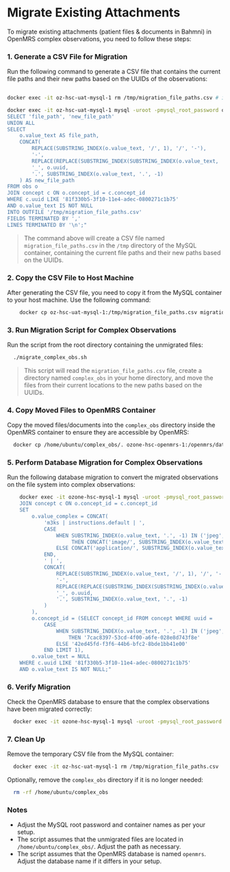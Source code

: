 # Migrate Existing Attachments

To migrate existing attachments (patient files & documents in Bahmni) in OpenMRS complex observations, you need to follow these steps:

### 1. Generate a CSV File for Migration

Run the following command to generate a CSV file that contains the current file paths and their new paths based on the UUIDs of the observations:

```bash
  
docker exec -it oz-hsc-uat-mysql-1 rm /tmp/migration_file_paths.csv # if exists

docker exec -it oz-hsc-uat-mysql-1 mysql -uroot -pmysql_root_password openmrs -e "
SELECT 'file_path', 'new_file_path'
UNION ALL
SELECT
    o.value_text AS file_path,
    CONCAT(
        REPLACE(SUBSTRING_INDEX(o.value_text, '/', 1), '/', '-'), 
        '-',
        REPLACE(REPLACE(SUBSTRING_INDEX(SUBSTRING_INDEX(o.value_text, '/', -1), '.', 1), ' ', '-'), '/', '-'),
        '_', o.uuid,
        '.', SUBSTRING_INDEX(o.value_text, '.', -1)
    ) AS new_file_path
FROM obs o
JOIN concept c ON o.concept_id = c.concept_id
WHERE c.uuid LIKE '81f330b5-3f10-11e4-adec-0800271c1b75'
AND o.value_text IS NOT NULL
INTO OUTFILE '/tmp/migration_file_paths.csv'
FIELDS TERMINATED BY ',' 
LINES TERMINATED BY '\n';"
```

 > The command above will create a CSV file named `migration_file_paths.csv` in the `/tmp` directory of the MySQL container, containing the current file paths and their new paths based on the UUIDs.

### 2. Copy the CSV File to Host Machine
After generating the CSV file, you need to copy it from the MySQL container to your host machine. Use the following command:

```bash
    docker cp oz-hsc-uat-mysql-1:/tmp/migration_file_paths.csv migration_file_paths.csv
```

### 3. Run Migration Script for Complex Observations

Run the script from the root directory containing the unmigrated files:

```bash
  ./migrate_complex_obs.sh
```
> This script will read the `migration_file_paths.csv` file, create a directory named `complex_obs` in your home directory, and move the files from their current locations to the new paths based on the UUIDs.

### 4. Copy Moved Files to OpenMRS Container

Copy the moved files/documents into the `complex_obs` directory inside the OpenMRS container to ensure they are accessible by OpenMRS:

```bash
  docker cp /home/ubuntu/complex_obs/. ozone-hsc-openmrs-1:/openmrs/data/complex_obs/
```

### 5. Perform Database Migration for Complex Observations

Run the following database migration to convert the migrated observations on the file system into complex observations:

```bash
    docker exec -it ozone-hsc-mysql-1 mysql -uroot -pmysql_root_password openmrs -e "UPDATE obs o
    JOIN concept c ON o.concept_id = c.concept_id
    SET
        o.value_complex = CONCAT(
            'm3ks | instructions.default | ', 
            CASE 
                WHEN SUBSTRING_INDEX(o.value_text, '.', -1) IN ('jpeg', 'png') 
                     THEN CONCAT('image/', SUBSTRING_INDEX(o.value_text, '.', -1))
                ELSE CONCAT('application/', SUBSTRING_INDEX(o.value_text, '.', -1))
            END,
            ' | ',
            CONCAT(
                REPLACE(SUBSTRING_INDEX(o.value_text, '/', 1), '/', '-'), 
                '-',
                REPLACE(REPLACE(SUBSTRING_INDEX(SUBSTRING_INDEX(o.value_text, '/', -1), '.', 1), ' ', '-'), '/', '-'),
                '_', o.uuid,
                '.', SUBSTRING_INDEX(o.value_text, '.', -1)
            )
        ),
        o.concept_id = (SELECT concept_id FROM concept WHERE uuid = 
            CASE 
                WHEN SUBSTRING_INDEX(o.value_text, '.', -1) IN ('jpeg', 'png') 
                    THEN '7cac8397-53cd-4f00-a6fe-028e8d743f8e'
                ELSE '42ed45fd-f3f6-44b6-bfc2-8bde1bb41e00'
            END LIMIT 1),
        o.value_text = NULL
    WHERE c.uuid LIKE '81f330b5-3f10-11e4-adec-0800271c1b75'
    AND o.value_text IS NOT NULL;"
```

### 6. Verify Migration

Check the OpenMRS database to ensure that the complex observations have been migrated correctly:

```bash
  docker exec -it ozone-hsc-mysql-1 mysql -uroot -pmysql_root_password openmrs -e "SELECT * FROM obs WHERE concept_id IN (SELECT concept_id FROM concept WHERE uuid IN ('7cac8397-53cd-4f00-a6fe-028e8d743f8e', '42ed45fd-f3f6-44b6-bfc2-8bde1bb41e00'));"
```

### 7. Clean Up
Remove the temporary CSV file from the MySQL container:

```bash
  docker exec -it oz-hsc-uat-mysql-1 rm /tmp/migration_file_paths.csv
```
Optionally, remove the `complex_obs` directory if it is no longer needed:

```bash
  rm -rf /home/ubuntu/complex_obs
```

### Notes
- Adjust the MySQL root password and container names as per your setup.
- The script assumes that the unmigrated files are located in `/home/ubuntu/complex_obs/`. Adjust the path as necessary.
- The script assumes that the OpenMRS database is named `openmrs`. Adjust the database name if it differs in your setup.

